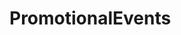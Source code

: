# PromotionalEvents   

<script src="https://unpkg.com/@stoplight/elements/web-components.min.js"></script>
<link rel="stylesheet" href="https://unpkg.com/@stoplight/elements/styles.min.css">

<elements-api
  apiDescriptionUrl="PromotionalEvents.yaml"
  layout="sidebar"
  router="hash"
  hideTryIt="false"
  hideSchemas="false"
  hideInternal="false"
/>